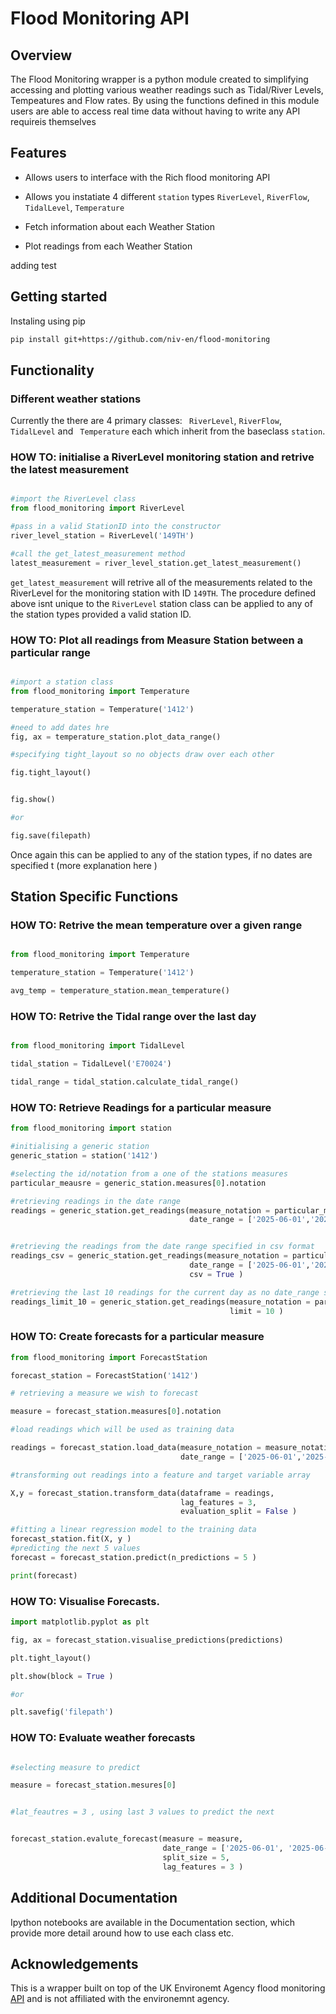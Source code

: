 # Flood Monitoring API 



## Overview

The Flood Monitoring wrapper is a python module created to simplifying accessing and plotting various weather readings such as Tidal/River Levels, Tempeatures and Flow rates. By using the functions defined in this module users are able to access real time data without having to write any API requireis themselves 

## Features 

- Allows users to interface with the Rich flood monitoring API 

- Allows you instatiate 4 different `station` types `RiverLevel`, `RiverFlow`, `TidalLevel`, `Temperature` 

- Fetch information about each Weather Station 

- Plot readings from each Weather Station 


adding test


## Getting started 

Instaling using pip 

``` sh
pip install git+https://github.com/niv-en/flood-monitoring

```

## Functionality 

### Different weather stations 

Currently the there are 4 primary classes: ``` RiverLevel```, ```RiverFlow```, ```TidalLevel``` and ``` Temperature``` each which inherit from the baseclass ```station```. 

### HOW TO: initialise a RiverLevel monitoring station and retrive the latest measurement 

``` py 

#import the RiverLevel class
from flood_monitoring import RiverLevel 

#pass in a valid StationID into the constructor 
river_level_station = RiverLevel('149TH')

#call the get_latest_measurement method
latest_measurement = river_level_station.get_latest_measurement() 

```

``` get_latest_measurement ``` will retrive all of the measurements related to the RiverLevel for the monitoring station with ID ```149TH```. The procedure defined above isnt unique to the ```RiverLevel``` station class can be applied to any of the station types provided a valid station ID. 

### HOW TO: Plot all readings from Measure Station between a particular range 

``` py

#import a station class 
from flood_monitoring import Temperature 

temperature_station = Temperature('1412') 

#need to add dates hre 
fig, ax = temperature_station.plot_data_range()

#specifying tight_layout so no objects draw over each other 

fig.tight_layout() 


fig.show() 

#or 

fig.save(filepath) 


```

Once again this can be applied to any of the station types, if no dates are specified t
(more explanation here )


## Station Specific Functions 

### HOW TO: Retrive the mean temperature over a given range 

``` py 

from flood_monitoring import Temperature 

temperature_station = Temperature('1412') 

avg_temp = temperature_station.mean_temperature() 


```


### HOW TO: Retrive the Tidal range over the last day

``` py 

from flood_monitoring import TidalLevel

tidal_station = TidalLevel('E70024') 

tidal_range = tidal_station.calculate_tidal_range() 

```


### HOW TO: Retrieve Readings for a particular measure 


```py
from flood_monitoring import station 

#initialising a generic station 
generic_station = station('1412') 

#selecting the id/notation from a one of the stations measures 
particular_meausre = generic_station.measures[0].notation 

#retrieving readings in the date range 
readings = generic_station.get_readings(measure_notation = particular_measure, 
                                        date_range = ['2025-06-01','2025-06-05'] ) 


#retrieving the readings from the date range specified in csv format 
readings_csv = generic_station.get_readings(measure_notation = particular_measure, 
                                        date_range = ['2025-06-01','2025-06-05'],
                                        csv = True ) 

#retrieving the last 10 readings for the current day as no date_range specified
readings_limit_10 = generic_station.get_readings(measure_notation = particular_measure,
                                                 limit = 10 )
```

### HOW TO: Create forecasts for a particular measure

``` py 
from flood_monitoring import ForecastStation

forecast_station = ForecastStation('1412') 

# retrieving a measure we wish to forecast

measure = forecast_station.measures[0].notation 

#load readings which will be used as training data 

readings = forecast_station.load_data(measure_notation = measure_notation,
                                      date_range = ['2025-06-01','2025-06-05'] ) 

#transforming out readings into a feature and target variable array 

X,y = forecast_station.transform_data(dataframe = readings, 
                                      lag_features = 3, 
                                      evaluation_split = False )

#fitting a linear regression model to the training data 
forecast_station.fit(X, y ) 
#predicting the next 5 values 
forecast = forecast_station.predict(n_predictions = 5 ) 

print(forecast) 
```

### HOW TO: Visualise Forecasts. 

``` py
import matplotlib.pyplot as plt 

fig, ax = forecast_station.visualise_predictions(predictions) 

plt.tight_layout() 

plt.show(block = True ) 

#or 

plt.savefig('filepath')
```

### HOW TO: Evaluate weather forecasts 

``` py 

#selecting measure to predict 

measure = forecast_station.mesures[0]


#lat_feautres = 3 , using last 3 values to predict the next 


forecast_station.evalute_forecast(measure = measure,
                                  date_range = ['2025-06-01', '2025-06-05'],
                                  split_size = 5, 
                                  lag_features = 3 ) 

```

## Additional Documentation 

Ipython notebooks are available in the Documentation section, which provide more detail around how to use each class etc. 


## Acknowledgements

This is a wrapper built on top of the UK Environemt Agency flood monitoring [API](...) and is not affiliated with the environemnt agency. 
